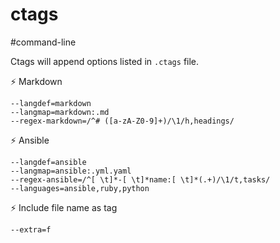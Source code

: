 # ctags

#command-line

Ctags will append options listed in `.ctags` file.

⚡ Markdown

```
--langdef=markdown
--langmap=markdown:.md
--regex-markdown=/^# ([a-zA-Z0-9]+)/\1/h,headings/
```

⚡ Ansible

```
--langdef=ansible
--langmap=ansible:.yml.yaml
--regex-ansible=/^[ \t]*-[ \t]*name:[ \t]*(.+)/\1/t,tasks/
--languages=ansible,ruby,python
```

⚡ Include file name as tag

```
--extra=f
```
